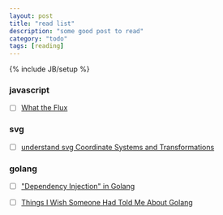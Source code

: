 ```yaml
---
layout: post
title: "read list"
description: "some good post to read"
category: "todo"
tags: [reading]
---
```

{% include JB/setup %}


### javascript
- [ ] [What the Flux](http://jonathancreamer.com/what-the-flux/?utm_source=javascriptweekly&utm_medium=email)

### svg
- [ ] [understand svg Coordinate Systems and Transformations](http://sarasoueidan.com/blog/svg-coordinate-systems/)

### golang
- [ ] ["Dependency Injection" in Golang](http://openmymind.net/Dependency-Injection-In-Go/)
- [ ] [Things I Wish Someone Had Told Me About Golang](http://openmymind.net/Things-I-Wish-Someone-Had-Told-Me-About-Go/)


